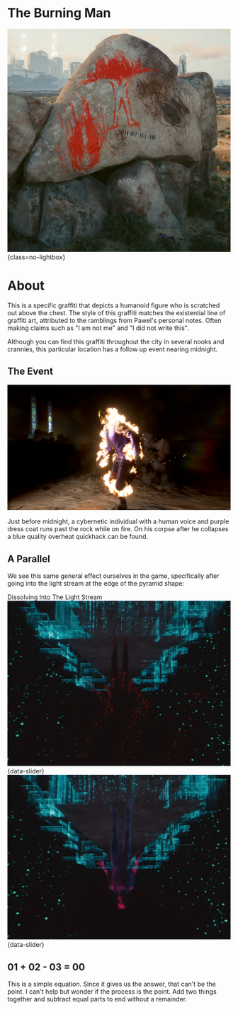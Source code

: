 # The Burning Man

![Burning Man Rock](assets/burning-man-header.png){class=no-lightbox}

# About

This is a specific graffiti that depicts a humanoid figure who is scratched out
above the chest. The style of this graffiti matches the existential line of
graffiti art, attributed to the ramblings from Pawel's personal notes. Often
making claims such as "I am not me" and "I did not write this".

Although you can find this graffiti throughout the city in several nooks and
crannies, this particular location has a follow up event nearing midnight.

## The Event

![A cybernetic man on fire](assets/burning-man-closeup.png)

Just before midnight, a cybernetic individual with a human voice and purple
dress coat runs past the rock while on fire. On his corpse after he collapses
a blue quality overheat quickhack can be found.

## A Parallel

We see this same general effect ourselves in the game, specifically after going
into the light stream at the edge of the pyramid shape:

Dissolving Into The Light Stream
![As V is absorbed into the light stream to "become something greater", their face and upper body fade before dissolving outward.](assets/burning-man-comparison-v.png){data-slider}
![Unlike V, Johnny does not dissolve as the camera pans out.](assets/burning-man-comparison-johnny.png){data-slider}

## 01 + 02 - 03 = 00

This is a simple equation. Since it gives us the answer, that can't be the point.
I can't help but wonder if the process is the point. Add two things together and
subtract equal parts to end without a remainder.
